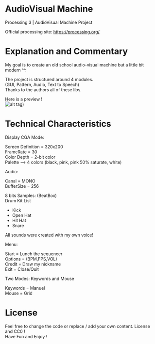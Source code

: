 # AudioVisual Machine
Processing 3 | AudioVisual Machine Project

Official processing site: https://processing.org/

# Explanation and Commentary <br/>

My goal is to create an old school audio-visual machine but a little bit modern ^^. <br/>

The project is structured around 4 modules. <br/>
(GUI, Pattern, Audio, Text to Speech) <br/>
Thanks to the authors all of these libs. <br/>

Here is a preview ! <br/>
![alt tag](http://i.imgur.com/HBOUh6W.png)) <br/>

# Technical Characteristics <br/>

Display CGA Mode: <br/>

Screen Definition = 320x200 <br/>
FrameRate = 30 <br/>
Color Depth = 2-bit color <br/>
Palette --> 4 colors (black, pink, pink 50% saturate, white) <br/>

Audio: <br/>

Canal = MONO <br/>
BufferSize = 256 <br/>

8 bits Samples: (BeatBox) <br/>
Drum Kit List <br/>

- Kick
- Open Hat
- Hit Hat
- Snare

All sounds were created with my own voice! <br/>

Menu: <br/>

Start = Lunch the sequencer <br/>
Options = (BPM,FPS,VOL) <br/>
Credit = Draw my nickname <br/>
Exit = Close/Quit <br/>

Two Modes: Keywords and Mouse <br/>

Keywords = Manuel <br/>
Mouse = Grid <br/>

# License <br/>
Feel free to change the code or replace / add your own content. License and CC0 ! <br/>
Have Fun and Enjoy ! <br/>
